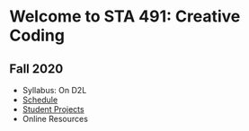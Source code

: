 # Welcome to STA 491: Creative Coding 

## Fall 2020
* Syllabus: On D2L
* [Schedule](https://github.com/eai-msu/STA491-CreativeCoding-F2020/wiki/Fall-2020-Schedule)
* [Student Projects](https://github.com/eai-msu/STA491-CreativeCoding-F2020/wiki/Fall-2020-Student-Projects)
* Online Resources


